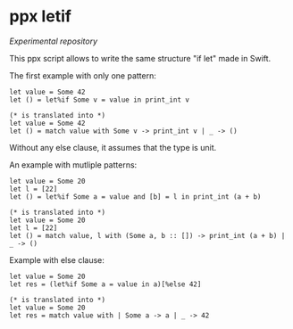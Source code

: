 ppx letif
=========

*Experimental repository*

This ppx script allows to write the same structure "if let" made in Swift.

The first example with only one pattern:
```
let value = Some 42
let () = let%if Some v = value in print_int v

(* is translated into *)
let value = Some 42
let () = match value with Some v -> print_int v | _ -> ()
```

Without any else clause, it assumes that the type is unit.

An example with mutliple patterns:
```
let value = Some 20
let l = [22]
let () = let%if Some a = value and [b] = l in print_int (a + b)

(* is translated into *)
let value = Some 20
let l = [22]
let () = match value, l with (Some a, b :: []) -> print_int (a + b) | _ -> ()
```

Example with else clause:
```
let value = Some 20
let res = (let%if Some a = value in a)[%else 42]
  
(* is translated into *)
let value = Some 20
let res = match value with | Some a -> a | _ -> 42
```


